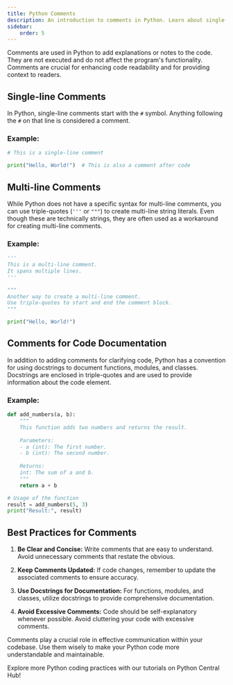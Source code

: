 ```yaml
---
title: Python Comments
description: An introduction to comments in Python. Learn about single-line and multi-line comments and best practices for using comments in your Python code.
sidebar: 
    order: 5
---
```


Comments are used in Python to add explanations or notes to the code. They are not executed and do not affect the program's functionality. Comments are crucial for enhancing code readability and for providing context to readers.

## Single-line Comments

In Python, single-line comments start with the `#` symbol. Anything following the `#` on that line is considered a comment.

### Example:

```python title="comment.py" showLineNumbers{1} {1}
# This is a single-line comment

print("Hello, World!")  # This is also a comment after code
```

## Multi-line Comments

While Python does not have a specific syntax for multi-line comments, you can use triple-quotes (`'''` or `"""`) to create multi-line string literals. Even though these are technically strings, they are often used as a workaround for creating multi-line comments.

### Example:

```python title="comment.py" showLineNumbers{1} {1-4, 6-9}
'''
This is a multi-line comment.
It spans multiple lines.
'''

"""
Another way to create a multi-line comment.
Use triple-quotes to start and end the comment block.
"""

print("Hello, World!")
```

## Comments for Code Documentation

In addition to adding comments for clarifying code, Python has a convention for using docstrings to document functions, modules, and classes. Docstrings are enclosed in triple-quotes and are used to provide information about the code element.

### Example:

```python title="comment.py" showLineNumbers{1} {2-11, 14}
def add_numbers(a, b):
    """
    This function adds two numbers and returns the result.
    
    Parameters:
    - a (int): The first number.
    - b (int): The second number.
    
    Returns:
    int: The sum of a and b.
    """
    return a + b

# Usage of the function
result = add_numbers(5, 3)
print("Result:", result)
```

## Best Practices for Comments

1. **Be Clear and Concise:** Write comments that are easy to understand. Avoid unnecessary comments that restate the obvious.

2. **Keep Comments Updated:** If code changes, remember to update the associated comments to ensure accuracy.

3. **Use Docstrings for Documentation:** For functions, modules, and classes, utilize docstrings to provide comprehensive documentation.

4. **Avoid Excessive Comments:** Code should be self-explanatory whenever possible. Avoid cluttering your code with excessive comments.

Comments play a crucial role in effective communication within your codebase. Use them wisely to make your Python code more understandable and maintainable.

Explore more Python coding practices with our tutorials on Python Central Hub!